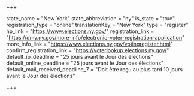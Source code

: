 +++

state_name = "New York"
state_abbreviation = "ny"
is_state = "true"
registration_type = "online"
translationKey = "New York"
type = "register"
hp_link = "https://www.elections.ny.gov/"
registration_link = "https://dmv.ny.gov/more-info/electronic-voter-registration-application"
more_info_link = "https://www.elections.ny.gov/votingregister.html"
confirm_registration_link = "https://voterlookup.elections.ny.gov/"
default_ip_deadline = "25 jours avant le Jour des élections"
default_online_deadline = "25 jours avant le Jour des élections"
default_mail_received_deadline_7 = "Doit être reçu au plus tard 10 jours avant le Jour des élections"

+++